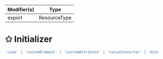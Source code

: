 | Modifier(s)                            | Type                     |
|----------------------------------------|--------------------------|
| export | ResourceType |

# &#10025; Initializer

```ts
'view' | 'customElement' | 'customAttribute' | 'valueConverter' | 'bindingBehavior' | 'bindingCommand' | 'templateController'
```